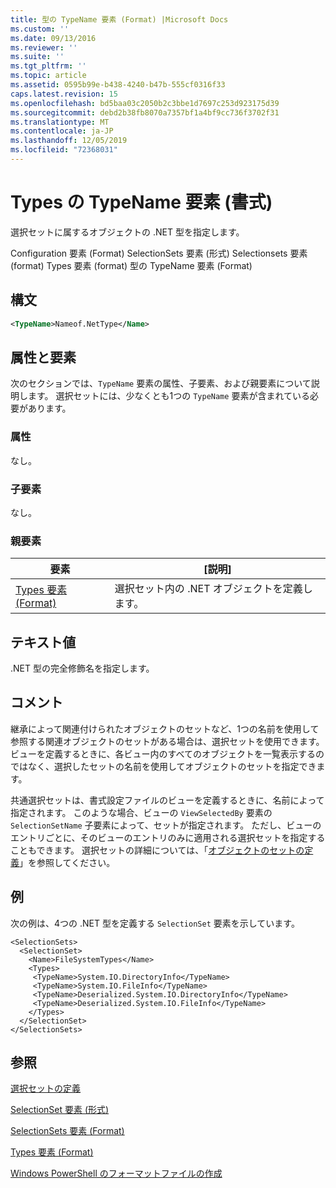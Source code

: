 ```yaml
---
title: 型の TypeName 要素 (Format) |Microsoft Docs
ms.custom: ''
ms.date: 09/13/2016
ms.reviewer: ''
ms.suite: ''
ms.tgt_pltfrm: ''
ms.topic: article
ms.assetid: 0595b99e-b438-4240-b47b-555cf0316f33
caps.latest.revision: 15
ms.openlocfilehash: bd5baa03c2050b2c3bbe1d7697c253d923175d39
ms.sourcegitcommit: debd2b38fb8070a7357bf1a4bf9cc736f3702f31
ms.translationtype: MT
ms.contentlocale: ja-JP
ms.lasthandoff: 12/05/2019
ms.locfileid: "72368031"
---
```

# <a name="typename-element-for-types-format"></a>Types の TypeName 要素 (書式)

選択セットに属するオブジェクトの .NET 型を指定します。

Configuration 要素 (Format) SelectionSets 要素 (形式) Selectionsets 要素 (format) Types 要素 (format) 型の TypeName 要素 (Format)

## <a name="syntax"></a>構文

```xml
<TypeName>Nameof.NetType</Name>
```

## <a name="attributes-and-elements"></a>属性と要素

次のセクションでは、`TypeName` 要素の属性、子要素、および親要素について説明します。 選択セットには、少なくとも1つの `TypeName` 要素が含まれている必要があります。

### <a name="attributes"></a>属性

なし。

### <a name="child-elements"></a>子要素

なし。

### <a name="parent-elements"></a>親要素

|要素|[説明]|
|-------------|-----------------|
|[Types 要素 (Format)](./types-element-for-selectionset-format.md)|選択セット内の .NET オブジェクトを定義します。|

## <a name="text-value"></a>テキスト値

.NET 型の完全修飾名を指定します。

## <a name="remarks"></a>コメント

継承によって関連付けられたオブジェクトのセットなど、1つの名前を使用して参照する関連オブジェクトのセットがある場合は、選択セットを使用できます。 ビューを定義するときに、各ビュー内のすべてのオブジェクトを一覧表示するのではなく、選択したセットの名前を使用してオブジェクトのセットを指定できます。

共通選択セットは、書式設定ファイルのビューを定義するときに、名前によって指定されます。 このような場合、ビューの `ViewSelectedBy` 要素の `SelectionSetName` 子要素によって、セットが指定されます。 ただし、ビューのエントリごとに、そのビューのエントリのみに適用される選択セットを指定することもできます。 選択セットの詳細については、「[オブジェクトのセットの定義](./defining-selection-sets.md)」を参照してください。

## <a name="example"></a>例

次の例は、4つの .NET 型を定義する `SelectionSet` 要素を示しています。

```
<SelectionSets>
  <SelectionSet>
    <Name>FileSystemTypes</Name>
    <Types>
     <TypeName>System.IO.DirectoryInfo</TypeName>
     <TypeName>System.IO.FileInfo</TypeName>
     <TypeName>Deserialized.System.IO.DirectoryInfo</TypeName>
     <TypeName>Deserialized.System.IO.FileInfo</TypeName>
    </Types>
  </SelectionSet>
</SelectionSets>
```

## <a name="see-also"></a>参照

[選択セットの定義](./defining-selection-sets.md)

[SelectionSet 要素 (形式)](./selectionset-element-format.md)

[SelectionSets 要素 (Format)](./selectionsets-element-format.md)

[Types 要素 (Format)](./types-element-for-selectionset-format.md)

[Windows PowerShell のフォーマットファイルの作成](./writing-a-powershell-formatting-file.md)
